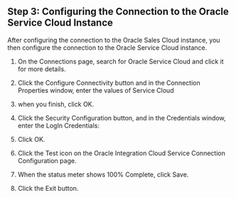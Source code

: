 ## Step 3: Configuring the Connection to the Oracle Service Cloud Instance

After configuring the connection to the Oracle Sales Cloud instance, you then configure the connection to the Oracle Service Cloud instance.

1. On the Connections page, search for Oracle Service Cloud and click it for more details.

2. Click the Configure Connectivity button and in the Connection Properties window, enter the values of Service Cloud

3. when you finish, click OK.

4. Click the Security Configuration button, and in the Credentials window, enter the LogIn Credentials:

5. Click OK.

6. Click the Test icon on the Oracle Integration Cloud Service Connection Configuration page.

7. When the status meter shows 100% Complete, click Save.

8. Click the Exit button.